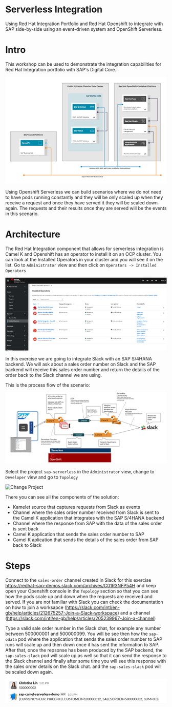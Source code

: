 # Serverless Integration

Using Red Hat Integration Portfolio and Red Hat Openshift to integrate with SAP side-by-side using an event-driven system and OpenShift Serverless.

# Intro

This workshop can be used to demonstrate the integration capabilities for Red Hat Integration portfolio with SAP's Digital Core. 

![Infra layout](img/infra_layout.png)

Using Openshift Serverless we can build scenarios where we do not need to have pods running constantly and they will be only scaled up when they receive a request and once they have served it they will be scaled down again. The requests and their results once they are served will be the events in this scenario.

# Architecture

The Red Hat Integration component that allows for serverless integration is Camel K and Openshift has an operator to install it on an OCP cluster. You can look at the Installed Operators in your cluster and you will see it on the list. Go to `Administrator` view and then click on `Operators -> Installed Operators`

![Installed operators](img/installed_operators.png)

In this exercise we are going to integrate Slack with an SAP S/4HANA backend. We will ask about a sales order number on Slack and the SAP backend will receive this sales order number and return the details of the order back to the Slack channel we are using.

This is the process flow of the scenario:

![Serverless flow](img/serverless_flow.png)

Select the project `sap-serverless` in the `Administrator` view, change to `Developer` view and go to `Topology`

![Change Project](img/topology.gif)

There you can see all the components of the solution:

- Kamelet source that captures requests from Slack as events
- Channel where the sales order number received from Slack is sent to the Camel K application that integrates with the SAP S/4HANA backend
- Channel where the response from SAP with the data of the sales order is sent back
- Camel K application that sends the sales order number to SAP
- Camel K aplication that sends the details of the sales order from SAP back to Slack

# Steps

Connect to the `sales-order` channel created in Slack for this exercise https://redhat-sap-demos.slack.com/archives/C01R3NFP54H and keep open your Openshift console in the `Topology` section so that you can see how the pods scale up and down when the requests are received and served. If you are not familiar with Slack you can check the documentation on how to join a worksapce (https://slack.com/intl/en-gb/help/articles/212675257-Join-a-Slack-workspace) and a channel (https://slack.com/intl/en-gb/help/articles/205239967-Join-a-channel)

Type a valid sale order number in the Slack chat, for example any number between 500000001 and 500000099. You will be see then how the `sap-odata` pod where the application that sends the sales order number to SAP runs will scale up and then down once it has sent the information to SAP. After that, once the repsonse has been produced by the SAP backend, the `sap-sales-slack` pod will scale up as well so that it can send the response to the Slack channel and finally after some time you will see this response with the sales order details on the Slack chat. and the `sap-sales-slack` pod will be scaled down again.

![Slack response](img/slack.png)
